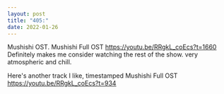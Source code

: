 ```yaml
---
layout: post
title: "405:"
date: 2022-01-26
---
```


Mushishi OST.
 Mushishi Full OST
https://youtu.be/RRgkL_coEcs?t=1660 Definitely makes me consider watching the rest of the show. very atmospheric and chill.

Here's another track I like, timestamped
 Mushishi Full OST
https://youtu.be/RRgkL_coEcs?t=934
